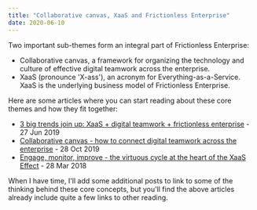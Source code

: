 ```yaml
---
title: "Collaborative canvas, XaaS and Frictionless Enterprise"
date: 2020-06-10
---
```


Two important sub-themes form an integral part of Frictionless Enterprise: 

+ Collaborative canvas, a framework for organizing the technology and culture of effective digital teamwork across the enterprise. 
+ XaaS (pronounce 'X-ass'), an acronym for Everything-as-a-Service. XaaS is the underlying business model of Frictionless Enterprise. 

Here are some articles where you can start reading about these core themes and how they fit together: 

+ [3 big trends join up: XaaS + digital teamwork + frictionless enterprise](https://diginomica.com/xaas-digital-teamwork-frictionless-enterprise) - 27 Jun 2019
+ [Collaborative canvas - how to connect digital teamwork across the enterprise](https://diginomica.com/collaborative-canvas-connect-digital-teamwork-enterprise) - 28 Oct 2019
+ [Engage, monitor, improve - the virtuous cycle at the heart of the XaaS Effect](https://diginomica.com/engage-monitor-improve-virtuous-cycle-xaas-effect) - 28 Mar 2018

When I have time, I'll add some additional posts to link to some of the thinking behind these core concepts, but you'll find the above articles already include quite a few links to other reading. 
